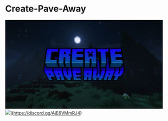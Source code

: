# Create-Pave-Away
![](https://github.com/GamerVerse722/Create-Pave-Away/blob/main/Create%20Pave%20Away%20Wide.png?raw=true)
![](https://dcbadge.vercel.app/api/server/AjE6VMmRJ4)](https://discord.gg/AjE6VMmRJ4)

